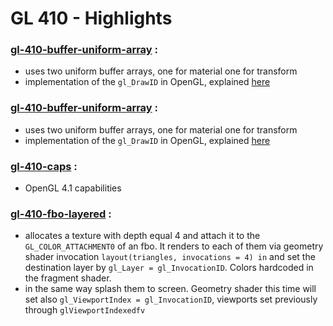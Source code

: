 # GL 410 - Highlights

### [gl-410-buffer-uniform-array](https://github.com/elect86/jogl-samples/blob/master/jogl-samples/src/tests/gl_410/Gl_410_buffer_uniform_array.java) :

* uses two uniform buffer arrays, one for material one for transform
* implementation of the `gl_DrawID` in OpenGL, explained [here](http://www.g-truc.net/post-0518.html)

### [gl-410-buffer-uniform-array](https://github.com/elect86/jogl-samples/blob/master/jogl-samples/src/tests/gl_410/Gl_410_buffer_uniform_array.java) :

* uses two uniform buffer arrays, one for material one for transform
* implementation of the `gl_DrawID` in OpenGL, explained [here](http://www.g-truc.net/post-0518.html)

### [gl-410-caps](https://github.com/elect86/jogl-samples/blob/master/jogl-samples/src/tests/gl_410/Gl_410_caps.java) :

* OpenGL 4.1 capabilities

### [gl-410-fbo-layered](https://github.com/elect86/jogl-samples/blob/master/jogl-samples/src/tests/gl_410/Gl_410_fbo_layered.java) :

* allocates a texture with depth equal 4 and attach it to the `GL_COLOR_ATTACHMENT0` of an fbo. It renders to each of them via geometry shader invocation `layout(triangles, invocations = 4) in` and set the destination layer by `gl_Layer = gl_InvocationID`. Colors hardcoded in the fragment shader.
* in the same way splash them to screen. Geometry shader this time will set also `gl_ViewportIndex = gl_InvocationID`, viewports set previously through `glViewportIndexedfv`
